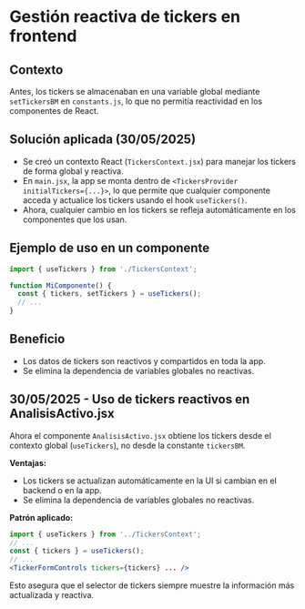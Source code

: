# Gestión reactiva de tickers en frontend

## Contexto
Antes, los tickers se almacenaban en una variable global mediante `setTickersBM` en `constants.js`, lo que no permitía reactividad en los componentes de React.

## Solución aplicada (30/05/2025)
- Se creó un contexto React (`TickersContext.jsx`) para manejar los tickers de forma global y reactiva.
- En `main.jsx`, la app se monta dentro de `<TickersProvider initialTickers={...}>`, lo que permite que cualquier componente acceda y actualice los tickers usando el hook `useTickers()`.
- Ahora, cualquier cambio en los tickers se refleja automáticamente en los componentes que los usan.

## Ejemplo de uso en un componente
```jsx
import { useTickers } from './TickersContext';

function MiComponente() {
  const { tickers, setTickers } = useTickers();
  // ...
}
```

## Beneficio
- Los datos de tickers son reactivos y compartidos en toda la app.
- Se elimina la dependencia de variables globales no reactivas.

## 30/05/2025 - Uso de tickers reactivos en AnalisisActivo.jsx

Ahora el componente `AnalisisActivo.jsx` obtiene los tickers desde el contexto global (`useTickers`), no desde la constante `tickersBM`.

**Ventajas:**
- Los tickers se actualizan automáticamente en la UI si cambian en el backend o en la app.
- Se elimina la dependencia de variables globales no reactivas.

**Patrón aplicado:**
```jsx
import { useTickers } from '../TickersContext';
// ...
const { tickers } = useTickers();
// ...
<TickerFormControls tickers={tickers} ... />
```

Esto asegura que el selector de tickers siempre muestre la información más actualizada y reactiva.
